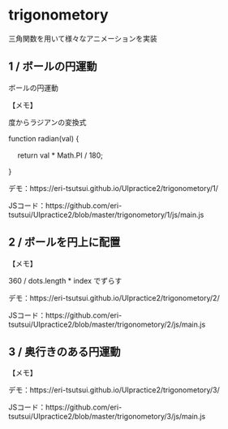 <h1>trigonometory</h1>
三角関数を用いて様々なアニメーションを実装

<h2>1 / ボールの円運動</h2>
<p>ボールの円運動</p>
<p>【メモ】</p>
<p>度からラジアンの変換式</p>
<p>function radian(val) {</p>
<p> 　 return val * Math.PI / 180;</p>
<p>}</p>

<p>デモ：https://eri-tsutsui.github.io/UIpractice2/trigonometory/1/</p>
<p>JSコード：https://github.com/eri-tsutsui/UIpractice2/blob/master/trigonometory/1/js/main.js</p>

<h2>2 / ボールを円上に配置</h2>
<p>【メモ】</p>
<p>360 / dots.length * index でずらす</p>

<p>デモ：https://eri-tsutsui.github.io/UIpractice2/trigonometory/2/</p>
<p>JSコード：https://github.com/eri-tsutsui/UIpractice2/blob/master/trigonometory/2/js/main.js</p>


<h2>3 / 奥行きのある円運動</h2>
<p>【メモ】</p>
<p></p>

<p>デモ：https://eri-tsutsui.github.io/UIpractice2/trigonometory/3/</p>
<p>JSコード：https://github.com/eri-tsutsui/UIpractice2/blob/master/trigonometory/3/js/main.js</p>

